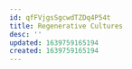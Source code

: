 ```yaml
---
id: qfFVjgsSgcwdTZDq4P54t
title: Regenerative Cultures
desc: ''
updated: 1639759165194
created: 1639759165194
---
```


